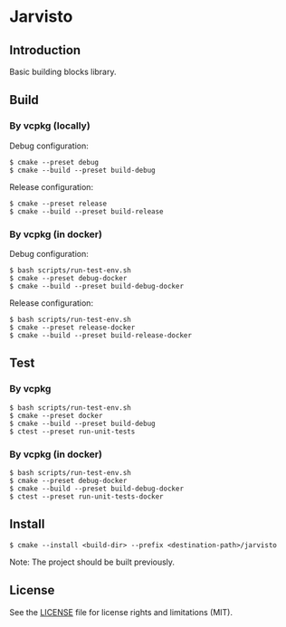 # Jarvisto

## Introduction

Basic building blocks library.

## Build

### By vcpkg (locally)

Debug configuration:
```shell
$ cmake --preset debug
$ cmake --build --preset build-debug
```
Release configuration:
```shell
$ cmake --preset release
$ cmake --build --preset build-release
```

### By vcpkg (in docker)

Debug configuration:
```shell
$ bash scripts/run-test-env.sh
$ cmake --preset debug-docker
$ cmake --build --preset build-debug-docker
```
Release configuration:
```shell
$ bash scripts/run-test-env.sh
$ cmake --preset release-docker
$ cmake --build --preset build-release-docker
```

## Test

### By vcpkg

```shell
$ bash scripts/run-test-env.sh
$ cmake --preset docker
$ cmake --build --preset build-debug
$ ctest --preset run-unit-tests
```

### By vcpkg (in docker)

```shell
$ bash scripts/run-test-env.sh
$ cmake --preset debug-docker
$ cmake --build --preset build-debug-docker
$ ctest --preset run-unit-tests-docker
```

## Install

```shell
$ cmake --install <build-dir> --prefix <destination-path>/jarvisto
```

Note: The project should be built previously.

## License

See the [LICENSE](LICENSE.md) file for license rights and limitations (MIT).